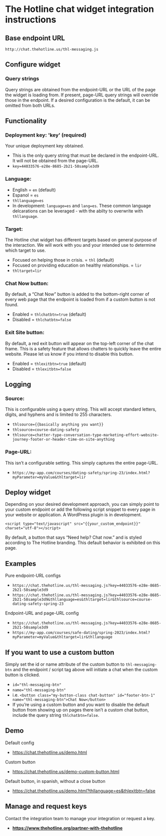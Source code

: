 # The Hotline chat widget integration instructions


## Base endpoint URL
`http://chat.thehotline.us/thl-messaging.js`



## Configure widget

### Query strings
Query strings are obtained from the endpoint-URL or the URL of the page the widget is loading from. If present, page-URL query strings will override those in the endpoint. If a desired configuration is the default, it can be omitted from both URLs.



## Functionality

### Deployment key: 'key' (required)
Your unique deployment key obtained.
 * This is the only query string that must be declared in the endpoint-URL. It will not be obtained from the page-URL.
 * `key=44033576-e28e-8685-2b21-58sample3d9`


### Language: 
 * English = `en` (default)
 * Espanol = `es`
 * `thllanguage=es`
 * In development: `language=es` and `lang=es`. These common language delcarations can be leveraged - with the abilty to overwrite with `thllanguage`.

### Target:
The Hotline chat widget has different targets based on general purpose of the interaction. We will work with you and your intended use to determine which target to use.
 * Focused on helping those in crisis. = `thl` (default)
 * Focused on providing education on healthy relationships. = `lir`
 * `thltarget=lir`

### Chat Now button:
By default, a “Chat Now” button is added to the bottom-right corner of every web page that the endpoint is loaded from if a custom button is not found.
 * Enabled = `thlchatbtn=true` (default)
 * Disabled = `thlchatbtn=false`
  
### Exit Site button:
By default, a red exit button will appear on the top-left corner of the chat frame. This is a safety feature that allows chatters to quickly leave the entire website. Please let us know if you intend to disable this button.
 * Enabled = `thlexitbtn=true` (default)
 * Disabled = `thlexitbtn=false`


## Logging

### Source: 
This is configurable using a query string. This will accept standard letters, digits, and hyphens and is limited to 255 characters.
 * `thlsource={{basically anything you want}}`
 * `thlsource=course-dating-safety`
 * `thlsource=chatter-type-conversation-type-marketing-effort-website-journey-footer-or-header-time-on-site-anything`

### Page-URL:
This isn’t a configurable setting. This simply captures the entire page-URL.
 * `https://my-app.com/courses/dating-safety/spring-23/index.html?myParameter=myValue&thltarget=lir`




## Deploy widget
Depending on your desired development approach, you can simply point to your custom endpoint or add the following script snippet to every page in your website or application.
A WordPress plugin is in development.

`<script type="text/javascript" src="{{your_custom_endpoint}}" charset="utf-8"></script>`

By default, a button that says “Need help? Chat now.” and is styled according to The Hotline branding. This default behavior is exhibited on this page.


## Examples

Pure endpoint-URL configs
 * `https://chat.thehotline.us/thl-messaging.js?key=44033576-e28e-8685-2b21-58sample3d9`
 * `https://chat.thehotline.us/thl-messaging.js?key=44033576-e28e-8685-2b21-58sample3d9&thllanguage=es&thltarget=lir&thlsource=course-dating-safety-spring-23`

Endpoint-URL and page-URL config
 * `https://chat.thehotline.us/thl-messaging.js?key=44033576-e28e-8685-2b21-58sample3d9`
 * `https://my-app.com/courses/safe-dating/spring-2023/index.html?myParameter=myValue&thltarget=lir&thllanguage`

## If you want to use a custom button
Simply set the id or name attribute of the custom button to `thl-messaging-btn` and the endpoint / script tag above will initiate a chat when the custom button is clicked.

 * `id="thl-messaging-btn"`
 * `name="thl-messaging-btn"`
 * i.e. `<button class="my-button-class chat-button" id="footer-btn-1" name="thl-messaging-btn">Chat Now</button>`
 * If you’re using a custom button and you want to disable the default button from showing up on pages there isn’t a custom chat button, include the query string `thlchatbtn=false`.


## Demo
Default config
 * https://chat.thehotline.us/demo.html

Custom button
 * https://chat.thehotline.us/demo-custom-button.html

Default button, in spanish, without a close button
 * https://chat.thehotline.us/demo.html?thllanguage=es&thlexitbtn=false

## Manage and request keys
Contact the integration team to manage your integration or request a key.
 * **https://www.thehotline.org/partner-with-thehotline**
